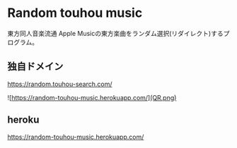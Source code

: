 # Random touhou music

東方同人音楽流通 Apple Musicの東方楽曲をランダム選択(リダイレクト)するプログラム。

## 独自ドメイン

https://random.touhou-search.com/

![https://random-touhou-music.herokuapp.com/](QR.png)

## heroku

https://random-touhou-music.herokuapp.com/